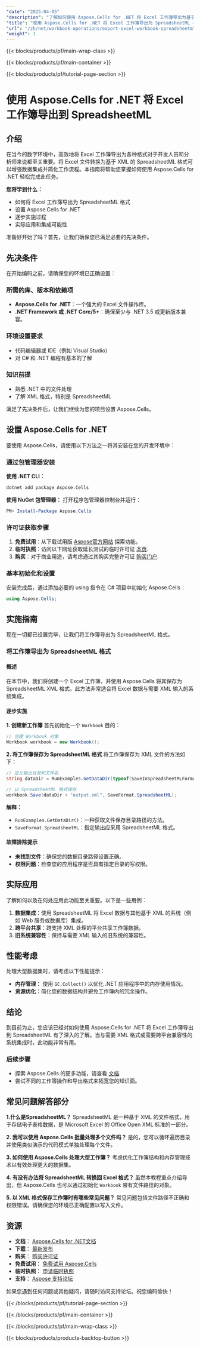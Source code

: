```yaml
---
"date": "2025-04-05"
"description": "了解如何使用 Aspose.Cells for .NET 将 Excel 工作簿导出为基于 XML 的 SpreadsheetML 格式。本详细指南将帮助您简化数据管理工作流程。"
"title": "使用 Aspose.Cells for .NET 将 Excel 工作簿导出为 SpreadsheetML —— 综合指南"
"url": "/zh/net/workbook-operations/export-excel-workbook-spreadsheetml-aspose-cells-net/"
"weight": 1
---
```


{{< blocks/products/pf/main-wrap-class >}}

{{< blocks/products/pf/main-container >}}

{{< blocks/products/pf/tutorial-page-section >}}


# 使用 Aspose.Cells for .NET 将 Excel 工作簿导出到 SpreadsheetML

## 介绍
在当今的数字环境中，高效地将 Excel 工作簿导出为各种格式对于开发人员和分析师来说都至关重要。将 Excel 文件转换为基于 XML 的 SpreadsheetML 格式可以增强数据集成并简化工作流程。本指南将帮助您掌握如何使用 Aspose.Cells for .NET 轻松完成此任务。

**您将学到什么：**
- 如何将 Excel 工作簿导出为 SpreadsheetML 格式
- 设置 Aspose.Cells for .NET
- 逐步实施过程
- 实际应用和集成可能性

准备好开始了吗？首先，让我们确保您已满足必要的先决条件。

## 先决条件
在开始编码之前，请确保您的环境已正确设置：

### 所需的库、版本和依赖项
- **Aspose.Cells for .NET**：一个强大的 Excel 文件操作库。
- **.NET Framework 或 .NET Core/5+**：确保至少与 .NET 3.5 或更新版本兼容。

### 环境设置要求
- 代码编辑器或 IDE（例如 Visual Studio）
- 对 C# 和 .NET 编程有基本的了解

### 知识前提
- 熟悉 .NET 中的文件处理
- 了解 XML 格式，特别是 SpreadsheetML

满足了先决条件后，让我们继续为您的项目设置 Aspose.Cells。

## 设置 Aspose.Cells for .NET
要使用 Aspose.Cells，请使用以下方法之一将其安装在您的开发环境中：

### 通过包管理器安装
**使用 .NET CLI：**
```bash
dotnet add package Aspose.Cells
```
**使用 NuGet 包管理器：**
打开程序包管理器控制台并运行：
```powershell
PM> Install-Package Aspose.Cells
```

### 许可证获取步骤
1. **免费试用**：从下载试用版 [Aspose官方网站](https://releases.aspose.com/cells/net/) 探索功能。
2. **临时执照**：访问以下网址获取延长测试的临时许可证 [本页](https://purchase。aspose.com/temporary-license/).
3. **购买**：对于商业用途，请考虑通过其购买完整许可证 [购买门户](https://purchase。aspose.com/buy).

### 基本初始化和设置
安装完成后，通过添加必要的 using 指令在 C# 项目中初始化 Aspose.Cells：
```csharp
using Aspose.Cells;
```

## 实施指南
现在一切都已设置完毕，让我们将工作簿导出为 SpreadsheetML 格式。

### 将工作簿导出为 SpreadsheetML 格式
#### 概述
在本节中，我们将创建一个 Excel 工作簿，并使用 Aspose.Cells 将其保存为 SpreadsheetML XML 格式。此方法非常适合将 Excel 数据与需要 XML 输入的系统集成。

#### 逐步实施
**1. 创建新工作簿**
首先初始化一个 `Workbook` 目的：
```csharp
// 创建 Workbook 对象
Workbook workbook = new Workbook();
```

**2. 将工作簿保存为 SpreadsheetML 格式**
将工作簿保存为 XML 文件的方法如下：
```csharp
// 定义输出目录和文件名
string dataDir = RunExamples.GetDataDir(typeof(SaveInSpreadsheetMLFormat));

// 以 SpreadsheetML 格式保存
workbook.Save(dataDir + "output.xml", SaveFormat.SpreadsheetML);
```
**解释：**
- `RunExamples.GetDataDir()`：一种获取文件保存目录路径的方法。
- `SaveFormat.SpreadsheetML`：指定输出应采用 SpreadsheetML 格式。

#### 故障排除提示
- **未找到文件**：确保您的数据目录路径设置正确。
- **权限问题**：检查您的应用程序是否具有指定目录的写权限。

## 实际应用
了解如何以及在何处应用此功能至关重要。以下是一些用例：
1. **数据集成**：使用 SpreadsheetML 将 Excel 数据与其他基于 XML 的系统（例如 Web 服务或数据库）集成。
2. **跨平台共享**：跨支持 XML 处理的平台共享工作簿数据。
3. **旧系统兼容性**：保持与需要 XML 输入的旧系统的兼容性。

## 性能考虑
处理大型数据集时，请考虑以下性能提示：
- **内存管理**： 使用 `GC.Collect()` 以优化 .NET 应用程序中的内存使用情况。
- **资源优化**：简化您的数据结构并避免工作簿内的冗余操作。

## 结论
到目前为止，您应该已经对如何使用 Aspose.Cells for .NET 将 Excel 工作簿导出到 SpreadsheetML 有了深入的了解。当与需要 XML 格式或需要跨平台兼容性的系统集成时，此功能非常有用。

### 后续步骤
- 探索 Aspose.Cells 的更多功能，请查看 [文档](https://reference。aspose.com/cells/net/).
- 尝试不同的工作簿操作和导出格式来拓宽您的知识面。

## 常见问题解答部分
**1.什么是SpreadsheetML？**
SpreadsheetML 是一种基于 XML 的文件格式，用于存储电子表格数据，是 Microsoft Excel 的 Office Open XML 标准的一部分。

**2. 我可以使用 Aspose.Cells 批量处理多个文件吗？**
是的，您可以循环遍历目录并使用类似演示的代码模式单独处理每个文件。

**3. 如何使用 Aspose.Cells 处理大型工作簿？**
考虑优化工作簿结构和内存管理技术以有效处理更大的数据集。

**4. 有没有办法将 SpreadsheetML 转换回 Excel 格式？**
虽然本教程重点介绍导出，但 Aspose.Cells 也可以通过初始化 `Workbook` 带有文件路径的对象。

**5. 以 XML 格式保存工作簿时有哪些常见问题？**
常见问题包括文件路径不正确和权限错误。请确保您的环境已正确配置以写入文件。

## 资源
- **文档**： [Aspose.Cells for .NET文档](https://reference.aspose.com/cells/net/)
- **下载**： [最新发布](https://releases.aspose.com/cells/net/)
- **购买**： [购买许可证](https://purchase.aspose.com/buy)
- **免费试用**： [免费试用 Aspose.Cells](https://releases.aspose.com/cells/net/)
- **临时执照**： [申请临时执照](https://purchase.aspose.com/temporary-license/)
- **支持**： [Aspose 支持论坛](https://forum.aspose.com/c/cells/9)

如果您遇到任何问题或其他疑问，请随时访问支持论坛。祝您编码愉快！

{{< /blocks/products/pf/tutorial-page-section >}}

{{< /blocks/products/pf/main-container >}}

{{< /blocks/products/pf/main-wrap-class >}}

{{< blocks/products/products-backtop-button >}}